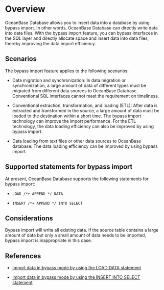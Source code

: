 # Overview

OceanBase Database allows you to insert data into a database by using bypass import. In other words, OceanBase Database can directly write data into data files. With the bypass import feature, you can bypass interfaces in the SQL layer and directly allocate space and insert data into data files, thereby improving the data import efficiency.

## Scenarios

The bypass import feature applies to the following scenarios:

* Data migration and synchronization: In data migration or synchronization, a large amount of data of different types must be migrated from different data sources to OceanBase Database. Conventional SQL interfaces cannot meet the requirement on timeliness. 

* Conventional extraction, transformation, and loading (ETL): After data is extracted and transformed in the source, a large amount of data must be loaded to the destination within a short time. The bypass import technology can improve the import performance. For the ETL technology, the data loading efficiency can also be improved by using bypass import. 

* Data loading from text files or other data sources to OceanBase database: The data loading efficiency can be improved by using bypass import. 

## Supported statements for bypass import

At present, OceanBase Database supports the following statements for bypass import:

* `LOAD /*+ APPEND */ DATA`

* `INSERT /*+ APPEND */ INTO SELECT`

## Considerations

Bypass import will write all existing data. If the source table contains a large amount of data but only a small amount of data needs to be imported, bypass import is inappropriate in this case. 

## References

* [Import data in bypass mode by using the LOAD DATA statement](2.use-load-data-statement-to-bypass-import-data.md)

* [Import data in bypass mode by using the INSERT INTO SELECT statement](3.use-insert-into-select-statement-to-bypass-import-data.md)


